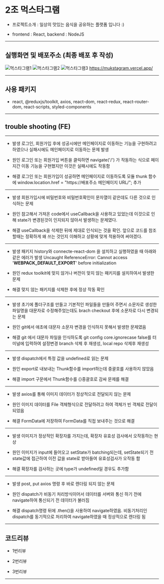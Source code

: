 # 2조 먹스타그램

- 프로젝트소개 : 일상의 맛있는 음식을 공유하는 플랫폼 입니다 :)

- frontend : React, backend : NodeJS

---

## 실행화면 및 배포주소 (최종 배포 후 작성)

![먹스타그램1](https://user-images.githubusercontent.com/117638805/209068474-9b144b60-f663-4468-82b6-15db91979e83.png)
![먹스타그램2](https://user-images.githubusercontent.com/117638805/209068478-0fb49eea-bd9b-4891-9ad8-955ce9b09223.png)
![먹스타그램3](https://user-images.githubusercontent.com/117638805/209068471-3828803b-1ef3-4821-aaeb-a1dda1b93a9a.png)
https://mukstagram.vercel.app/

---

## 사용 패키지

- react, @reduxjs/toolkit, axios, react-dom, react-redux, react-router-dom, react-scripts, styled-components

---

## trouble shooting (FE)

---

- 발생
  로그인, 회원가입 후에 성공시에만 메인페이지로 이동하는 기능을 구현하려고 하였으나 실패시에도 메인페이지로 이동하는 문제 발생

- 원인
  로그인 또는 회원가입 버튼을 클릭하면 navigate('/') 가 작동하는 식으로 페이지간 이동 기능을 구현했지만 이것은 실패시에도 작동함

- 해결
  로그인 또는 회원가입이 성공하면 메인페이지로 이동하도록 모듈 thunk 함수에
  window.location.href = "https://배포주소 메인페이지 URL/"; 추가

---

- 발생
  회원가입시에 비밀번호와 비밀번호확인이 문자열이 같은데도 다른 것으로 인식하는 문제

- 원인
  참고해서 가져온 code에서 useCallback을 사용하고 있었는데 이것으로 인해 state가 변경된것이 인지되지 않아서 발생하는 문제였다.

- 해결
  useCallback을 삭제한 뒤에 제대로 인식되는 것을 확인. 앞으로 코드를 참조할때는 정확하게 왜 쓰는 것인지 이해하고 상황에 맞게 적용하여 써야겠다.

---

- 발생
  패키지 history와 connecte-react-dom 을 설치하고 실행하였을 때 아래와 같은 에러가 발생
  Uncaught ReferenceError: Cannot access '**WEBPACK_DEFAULT_EXPORT**' before initialization

- 원인
  redux toolkit에 맞지 않거나 버전이 맞지 않는 패키지를 설치하여서 발생한 문제

- 해결
  맞지 않는 패키지를 삭제한 후에 정상 작동 확인

---

- 발생
  초기에 폴더구조를 만들고 기본적인 파일들을 만들어 주면서 소문자로 생성한 파일명을 대문자로 수정해주었는데도 brach checkout 후에 소문자로 다시 변경되는 문제

- 원인
  git에서 애초에 대문자 소문자 변경을 인식하지 못해서 발생한 문제였음

- 해결
  git 에서 대문자 파일을 인식하도록 git config core.ignorecase false를 터미널에 입력하여 설정변경
  branch 삭제 후 재생성, local repo 삭제후 재생성

---

- 발생
  dispatch에서 특정 값을 undefined로 읽는 문제

- 원인
  export로 내보내는 Thunk함수를 import하는데 중괄호를 사용하지 않았음

- 해결
  import 구문에서 Thunk함수를 {}중괄호로 감싸 문제를 해결

---

- 발생
  axios를 통해 이미지 데이터가 정상적으로 전달되지 않는 문제

- 원인
  이미지 데이터를 File 객체형식으로 전달하려고 하여 객체가 빈 객체로 전달이 되었음

- 해결
  FormData에 저장하여 FormData를 직접 보내주는 것으로 해결

---

- 발생
  이미지가 정상적인 확장자를 가지는데, 확장자 유효성 검사에서 오작동하는 현상

- 원인
  이미지가 input에 들어오고 setState가 batching되는데, setState되기 전 state값에 접근하여 이전 값을 state로 받아들여 유효성검사가 오작동 함

- 해결
  확장자를 검사하는 곳에 type가 undefined일 경우도 추가함

---

- 발생
  post, put axios 명령 후 바로 렌더링 되지 않는 문제

- 원인
  dispatch가 비동기 처리방식이어서 데이터를 서버와 통신 하기 전에 navigate하여 통신되기 전 데이터가 불러짐

- 해결
  dispatch명령 뒤에 .then()을 사용하여 navigate하였음. 비동기처리인 dispatch를 동기적으로 처리하여 navigate하였을 때 정상적으로 렌더링 됨

---

## 코드리뷰

- 1번리뷰

- 2번리뷰

- 3번리뷰

---
